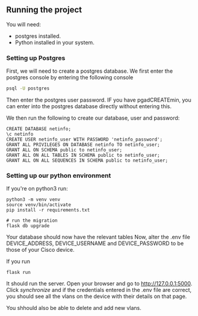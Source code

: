 ## Running the project 

You will need:
- postgres installed. 
- Python installed in your system. 

### Setting up Postgres


First, we will need to create a postgres database. We first enter the postgres console by entering the following console

```bash
psql -U postgres
```
Then enter the postgres user password. IF you have pgadCREATEmin, you can enter into the postgres database directly without entering this. 

We then run the following to create our database, user and password:
```postgresql
CREATE DATABASE netinfo;
\c netinfo
CREATE USER netinfo_user WITH PASSWORD 'netinfo_password';
GRANT ALL PRIVILEGES ON DATABASE netinfo TO netinfo_user;
GRANT ALL ON SCHEMA public to netinfo_user;
GRANT ALL ON ALL TABLES IN SCHEMA public to netinfo_user;
GRANT ALL ON ALL SEQUENCES IN SCHEMA public to netinfo_user;
```

### Setting up our python environment

If you're on python3 run:
```shell script
python3 -m venv venv
source venv/bin/activate
pip install -r requirements.txt

# run the migration
flask db upgrade
```

Your database should now have the relevant tables
Now, alter the .env file DEVICE_ADDRESS, DEVICE_USERNAME and DEVICE_PASSWORD to be those of your Cisco device. 

If you run 
```shell script
flask run
```

It should run the server. Open your browser and go to http://127.0.0.1:5000. Click <i>synchronize</i> and if the credentials entered in the .env file are correct, you should see all the vlans on the device with their details on that page. 

You shhould also be able to delete and add new vlans. 

